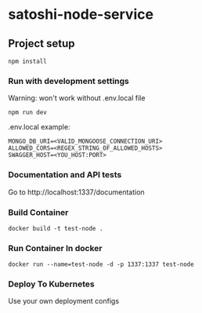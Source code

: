 # satoshi-node-service

## Project setup
```
npm install
```

### Run with development settings
Warning: won't work without .env.local file
```
npm run dev
```

.env.local example:
```dotenv
MONGO_DB_URI=<VALID_MONGOOSE_CONNECTION_URI>
ALLOWED_CORS=<REGEX_STRING_OF_ALLOWED_HOSTS>
SWAGGER_HOST=<YOU_HOST:PORT>
```

### Documentation and API tests
Go to http://localhost:1337/documentation

### Build Container
```
docker build -t test-node .
```
### Run Container In docker
```
docker run --name=test-node -d -p 1337:1337 test-node
```

### Deploy To Kubernetes
Use your own deployment configs





